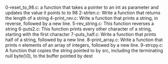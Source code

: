 0-reset_to_98.c:  a function that takes a pointer to an int as parameter and updates the value it points to to 98
2-strlen.c: Write a function that returns the length of a string
4-print_rev.c: Write a function that prints a string, in reverse, followed by a new line.
5-rev_string.c: This function reverses a string
6-puts2.c: This function prints every other character of a string, starting with the first character
7-puts_half.c: Write a function that prints half of a string, followed by a new line.
8-print_array.c: Write a function that prints n elements of an array of integers, followed by a new line.
9-strcpy.c: A function that copies the string pointed to by src, including the terminating null byte(\0), to the buffer pointed by dest
